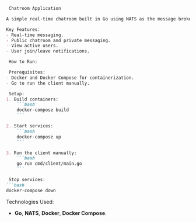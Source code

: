 ```markdown
 Chatroom Application

A simple real-time chatroom built in Go using NATS as the message broker. It supports public chat, private messages, and user management.

Key Features:
- Real-time messaging.
- Public chatroom and private messaging.
- View active users.
- User join/leave notifications.

 How to Run:

 Prerequisites:
- Docker and Docker Compose for containerization.
- Go to run the client manually.

 Setup:
1. Build containers:
    ```bash
    docker-compose build
    ```

2. Start services:
    ```bash
    docker-compose up
    ```

3. Run the client manually:
    ```bash
    go run cmd/client/main.go
    ```

 Stop services:
```bash
docker-compose down
```

 Technologies Used:
- **Go**, **NATS**, **Docker**, **Docker Compose**.

